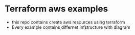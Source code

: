 # Terraform aws examples
- this repo contains create aws resources using terraform
- Every example contains differnet infstructure with diagram